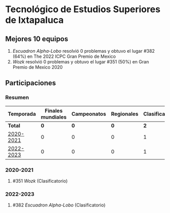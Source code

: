 # Tecnológico de Estudios Superiores de Ixtapaluca

## Mejores 10 equipos

1. _Escuadron Alpha-Lobo_ resolvió 0 problemas y obtuvo el lugar #382 (64%) en The 2022 ICPC Gran Premio de Mexico
1. _Wozk_ resolvió 0 problemas y obtuvo el lugar #351 (50%) en Gran Premio de Mexico 2020

## Participaciones

### Resumen

| Temporada | Finales mundiales | Campeonatos | Regionales | Clasificatorios | Equipos |
| --- | --- | --- | --- | --- | --- |
| **Total** | **0** | **0** | **0** | **2** | **2** |
| [2020-2021](#2020-2021) | 0 | 0 | 0 | 1 | 1 |
| [2022-2023](#2022-2023) | 0 | 0 | 0 | 1 | 1 |

### 2020-2021

1. #351 _Wozk_ (Clasificatorio)

### 2022-2023

1. #382 _Escuadron Alpha-Lobo_ (Clasificatorio)



